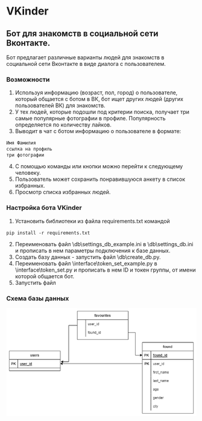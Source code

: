 # VKinder

## Бот для знакомств в социальной сети Вконтакте.

Бот предлагает различные варианты людей для знакомств в социальной сети Вконтакте в виде диалога с пользователем.

### Возможности 

1. Используя информацию (возраст, пол, город) о пользователе, который общается с ботом в ВК, бот ищет других людей (других пользователей ВК) для знакомств.
2. У тех людей, которые подошли под критерии поиска, получает три самые популярные фотографии в профиле. Популярность определяется по количеству лайков.
3. Выводит в чат с ботом информацию о пользователе в формате:
```
Имя Фамилия
ссылка на профиль
три фотографии
```
4. С помощью команды или кнопки можно перейти к следующему человеку.
5. Пользователь может сохранить понравившуюся анкету в список избранных.
6. Просмотр списка избранных людей.

### Настройка бота VKinder

1. Установить библиотеки из файла requirements.txt командой
```
pip install -r requirements.txt
```
2. Переименовать файл \db\settings_db_example.ini в \db\settings_db.ini и прописать в нем параметры подключения к базе данных.
3. Создать базу данных - запустить файл \db\create_db.py.
4. Переименовать файл \interface\token_set_example.py в \interface\token_set.py и прописать в нем ID и токен группы, от имени которой общается бот.
5. Запустить файл 

### Схема базы данных
![scheme VKinder.drawio.png](scheme%20VKinder.drawio.png?raw=true "Схема базы данных")